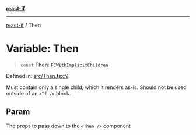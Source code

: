[**react-if**](../README.md)

***

[react-if](../globals.md) / Then

# Variable: Then

> `const` **Then**: [`FCWithImplicitChildren`](../type-aliases/FCWithImplicitChildren.md)

Defined in: [src/Then.tsx:9](https://github.com/romac/react-if/blob/fe39a5a04590bfcea942bd643f45d49c6c55c46a/src/Then.tsx#L9)

Must contain only a single child, which it renders as-is.
Should not be used outside of an `<If />` block.

## Param

The props to pass down to the `<Then />` component
